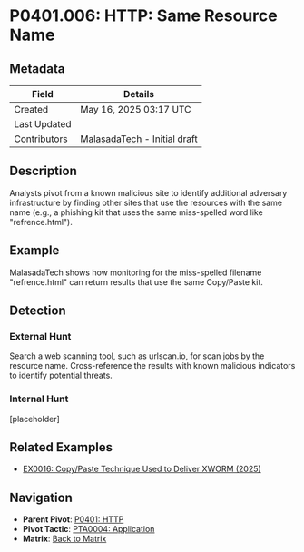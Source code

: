 # P0401.006: HTTP: Same Resource Name 

## Metadata
| Field          | Details                                      |
|----------------|----------------------------------------------|
| Created        | May 16, 2025 03:17 UTC                       |
| Last Updated   |                                              |
| Contributors   | [MalasadaTech](../contributors.md#malasadatech) - Initial draft |

## Description
Analysts pivot from a known malicious site to identify additional adversary infrastructure by finding other sites that use the resources with the same name (e.g., a phishing kit that uses the same miss-spelled word like "refrence.html").

## Example
MalasadaTech shows how monitoring for the miss-spelled filename "refrence.html" can return results that use the same Copy/Paste kit.

## Detection

### External Hunt
Search a web scanning tool, such as urlscan.io, for scan jobs by the resource name. Cross-reference the results with known malicious indicators to identify potential threats.

### Internal Hunt
[placeholder]

## Related Examples
- [EX0016: Copy/Paste Technique Used to Deliver XWORM  (2025)](../examples/EX0016.md)

## Navigation
- **Parent Pivot**: [P0401: HTTP](P0401.md)
- **Pivot Tactic**: [PTA0004: Application](../pivot-tactics/PTA0004/main.md)
- **Matrix**: [Back to Matrix](../matrix.md)